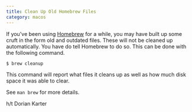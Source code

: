 ```yaml
--- 
title: Clean Up Old Homebrew Files
category: macos
---
```


If you've been using [Homebrew](https://github.com/Homebrew/homebrew) for a
while, you may have built up some cruft in the form old and outdated files.
These will not be cleaned up automatically. You have do tell Homebrew to do
so. This can be done with the following command.

```bash
$ brew cleanup
```

This command will report what files it cleans up as well as how much disk
space it was able to clear.

See `man brew` for more details.

h/t Dorian Karter

